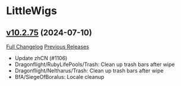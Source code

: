 # LittleWigs

## [v10.2.75](https://github.com/BigWigsMods/LittleWigs/tree/v10.2.75) (2024-07-10)
[Full Changelog](https://github.com/BigWigsMods/LittleWigs/compare/v10.2.74...v10.2.75) [Previous Releases](https://github.com/BigWigsMods/LittleWigs/releases)

- Update zhCN (#1106)  
- Dragonflight/RubyLifePools/Trash: Clean up trash bars after wipe  
- Dragonflight/Neltharus/Trash: Clean up trash bars after wipe  
- BfA/SiegeOfBoralus: Locale cleanup  
